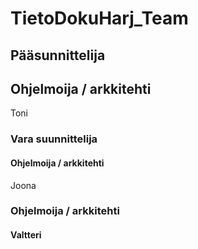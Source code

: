 # TietoDokuHarj_Team

## Pääsunnittelija
## Ohjelmoija / arkkitehti
Toni

### Vara suunnittelija
#### Ohjelmoija / arkkitehti
Joona

### Ohjelmoija / arkkitehti
#### Valtteri
